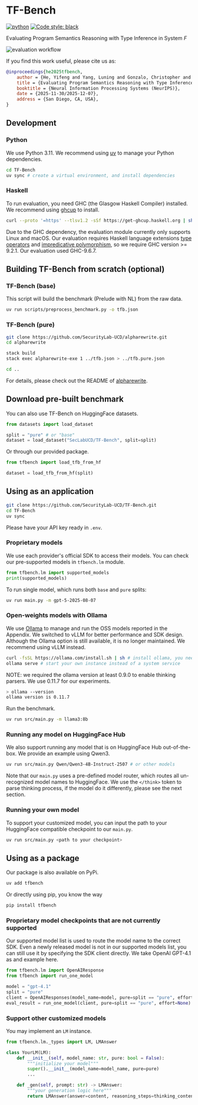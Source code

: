 # TF-Bench

[![python](https://img.shields.io/badge/Python-3.12-3776AB.svg?style=flat&logo=python&logoColor=white)](https://www.python.org)
[![Code style: black](https://img.shields.io/badge/code%20style-black-000000.svg)](https://github.com/psf/black)

Evaluating Program Semantics Reasoning with Type Inference in System _F_

![evaluation workflow](./imgs/tfb.png)

If you find this work useful, please cite us as:
```bibtex
@inproceedings{he2025tfbench,
    author = {He, Yifeng and Yang, Luning and Gonzalo, Christopher and Chen, Hao},
    title = {Evaluating Program Semantics Reasoning with Type Inference in System F},
    booktitle = {Neural Information Processing Systems (NeurIPS)},
    date = {2025-11-30/2025-12-07},
    address = {San Diego, CA, USA},
}
```

## Development

### Python

We use Python 3.11.
We recommend using [uv](https://docs.astral.sh/uv/getting-started/installation/) to manage your Python dependencies.

```sh
cd TF-Bench
uv sync # create a virtual environment, and install dependencies
```

### Haskell

To run evaluation, you need GHC (the Glasgow Haskell Compiler) installed.
We recommend using [ghcup](https://www.haskell.org/ghcup/) to install.

```sh
curl --proto '=https' --tlsv1.2 -sSf https://get-ghcup.haskell.org | sh
```

Due to the GHC dependency, the evaluation module currently only supports Linux and macOS.
Our evaluation requires Haskell language extensions [type operators](https://ghc.gitlab.haskell.org/ghc/doc/users_guide/exts/type_operators.html)
and [impredicative polymorphism](https://ghc.gitlab.haskell.org/ghc/doc/users_guide/exts/impredicative_types.html),
so we require GHC version >= 9.2.1.
Our evaluation used GHC-9.6.7.

## Building TF-Bench from scratch (optional)

### TF-Bench (base)

This script will build the benchmark (Prelude with NL) from the raw data.

```sh
uv run scripts/preprocess_benchmark.py -o tfb.json
```

### TF-Bench (pure)

```sh
git clone https://github.com/SecurityLab-UCD/alpharewrite.git
cd alpharewrite

stack build
stack exec alpharewrite-exe 1 ../tfb.json > ../tfb.pure.json

cd ..
```

For details, please check out the README of [alpharewrite](https://github.com/SecurityLab-UCD/alpharewrite).

## Download pre-built benchmark

You can also use TF-Bench on HuggingFace datasets.

```python
from datasets import load_dataset

split = "pure" # or "base"
dataset = load_dataset("SecLabUCD/TF-Bench", split=split)
```

Or through our provided package.

```python
from tfbench import load_tfb_from_hf

dataset = load_tfb_from_hf(split)
```

## Using as an application

```sh
git clone https://github.com/SecurityLab-UCD/TF-Bench.git
cd TF-Bench
uv sync
```

Please have your API key ready in `.env`.

### Proprietary models

We use each provider's official SDK to access their models.
You can check our pre-supported models in `tfbench.lm` module.

```python
from tfbench.lm import supported_models
print(supported_models)
```

To run single model, which runs both `base` and `pure` splits:

```sh
uv run main.py -m gpt-5-2025-08-07
```

### Open-weights models with Ollama

We use [Ollama](https://ollama.com/) to manage and run the OSS models reported in the Appendix.
We switched to vLLM for better performance and SDK design.
Although the Ollama option is still available,
it is no longer maintained.
We recommend using vLLM instead.

```sh
curl -fsSL https://ollama.com/install.sh | sh # install ollama, you need sudo for this
ollama serve # start your own instance instead of a system service
```

NOTE: we required the ollama version at least 0.9.0 to enable thinking parsers.
We use 0.11.7 for our experiments.

```sh
> ollama --version
ollama version is 0.11.7
```

Run the benchmark.

```sh
uv run src/main.py -m llama3:8b
```

### Running any model on HuggingFace Hub

We also support running any model that is on HuggingFace Hub out-of-the-box.
We provide an example using Qwen3.

```sh
uv run src/main.py Qwen/Qwen3-4B-Instruct-2507 # or other models
```

Note that our `main.py` uses a pre-defined model router,
which routes all un-recognized model names to HuggingFace.
We use the `</think>` token to parse thinking process,
if the model do it differently, please see the next section.

### Running your own model

To support your customized model,
you can input the path to your HuggingFace compatible checkpoint to our `main.py`.

```sh
uv run src/main.py <path to your checkpoint>
```

## Using as a package

Our package is also available on PyPi.

```sh
uv add tfbench
```

Or directly using pip, you know the way

```sh
pip install tfbench
```

### Proprietary model checkpoints that are not currently supported

Our supported model list is used to route the model name to the correct SDK.
Even a newly released model is not in our supported models list,
you can still use it by specifying the SDK client directly.
We take OpenAI GPT-4.1 as and example here.

```python
from tfbench.lm import OpenAIResponse
from tfbench import run_one_model

model = "gpt-4.1"
split = "pure"
client = OpenAIResponses(model_name=model, pure=split == "pure", effort=None)
eval_result = run_one_model(client, pure=split == "pure", effort=None)
```

### Support other customized models

You may implement an `LM` instance.

```python
from tfbench.lm._types import LM, LMAnswer

class YourLM(LM):
    def __init__(self, model_name: str, pure: bool = False):
        """initialize your model"""
        super().__init__(model_name=model_name, pure=pure)
        ...

    def _gen(self, prompt: str) -> LMAnswer:
        """your generation logic here"""
        return LMAnswer(answer=content, reasoning_steps=thinking_content)
```
